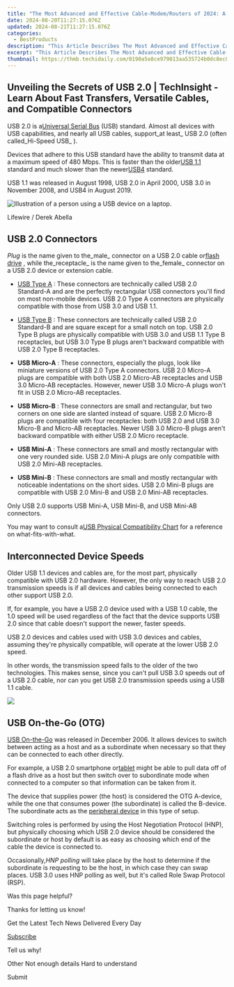 ```yaml
---
title: "The Most Advanced and Effective Cable-Modem/Routers of 2024: A Comparative Review"
date: 2024-08-20T11:27:15.076Z
updated: 2024-08-21T11:27:15.076Z
categories:
  - BestProducts
description: "This Article Describes The Most Advanced and Effective Cable-Modem/Routers of 2024: A Comparative Review"
excerpt: "This Article Describes The Most Advanced and Effective Cable-Modem/Routers of 2024: A Comparative Review"
thumbnail: https://thmb.techidaily.com/0190a5e8ce979013aa535724b0dc8ec8d018ff0f571a11067b3efc6f1f0245eb.jpg
---
```


## Unveiling the Secrets of USB 2.0 | TechInsight - Learn About Fast Transfers, Versatile Cables, and Compatible Connectors
 USB 2.0 is a[Universal Serial Bus](https://www.lifewire.com/universal-serial-bus-usb-2626039) (USB) standard. Almost all devices with USB capabilities, and nearly all USB cables, support_at least_ USB 2.0 (often called_Hi-Speed USB_ ).

 Devices that adhere to this USB standard have the ability to transmit data at a maximum speed of 480 Mbps. This is faster than the older[USB 1.1](https://www.lifewire.com/what-is-usb-1-1-2626036) standard and much slower than the newer[USB4](https://www.lifewire.com/what-is-usb4-5075506) standard.

 USB 1.1 was released in August 1998, USB 2.0 in April 2000, USB 3.0 in November 2008, and USB4 in August 2019.

![Illustration of a person using a USB device on a laptop.](https://www.lifewire.com/thmb/JHMuTme7vTBFFvh3qADLD-hK6dY=/1500x0/filters:no_upscale():max_bytes(150000):strip_icc():format(webp)/what-is-usb-2-0-2626037-724c3c1c829c42e3b638e9e0c85238cd.png)

 Lifewire / Derek Abella

## USB 2.0 Connectors

_Plug_ is the name given to the_male_ connector on a USB 2.0 cable or[flash drive](https://www.lifewire.com/what-is-a-flash-drive-2625794) , while the_receptacle_ is the name given to the_female_ connector on a USB 2.0 device or extension cable.

* [USB Type A](https://www.lifewire.com/usb-type-a-connector-2626032) : These connectors are technically called USB 2.0 Standard-A and are the perfectly rectangular USB connectors you'll find on most non-mobile devices. USB 2.0 Type A connectors are physically compatible with those from USB 3.0 and USB 1.1.
* [USB Type B](https://www.lifewire.com/usb-type-b-connector-2626033) : These connectors are technically called USB 2.0 Standard-B and are square except for a small notch on top. USB 2.0 Type B plugs are physically compatible with USB 3.0 and USB 1.1 Type B receptacles, but USB 3.0 Type B plugs aren't backward compatible with USB 2.0 Type B receptacles.
* **USB Micro-A** : These connectors, especially the plugs, look like miniature versions of USB 2.0 Type A connectors. USB 2.0 Micro-A plugs are compatible with both USB 2.0 Micro-AB receptacles and USB 3.0 Micro-AB receptacles. However, newer USB 3.0 Micro-A plugs won't fit in USB 2.0 Micro-AB receptacles.
* **USB Micro-B** : These connectors are small and rectangular, but two corners on one side are slanted instead of square. USB 2.0 Micro-B plugs are compatible with four receptacles: both USB 2.0 and USB 3.0 Micro-B and Micro-AB receptacles. Newer USB 3.0 Micro-B plugs aren't backward compatible with either USB 2.0 Micro receptacle.

* **USB Mini-A** : These connectors are small and mostly rectangular with one very rounded side. USB 2.0 Mini-A plugs are only compatible with USB 2.0 Mini-AB receptacles.
* **USB Mini-B** : These connectors are small and mostly rectangular with noticeable indentations on the short sides. USB 2.0 Mini-B plugs are compatible with USB 2.0 Mini-B and USB 2.0 Mini-AB receptacles.

 Only USB 2.0 supports USB Mini-A, USB Mini-B, and USB Mini-AB connectors.

 You may want to consult a[USB Physical Compatibility Chart](https://www.lifewire.com/usb-physical-compatibility-chart-2624585) for a reference on what-fits-with-what.

## Interconnected Device Speeds

 Older USB 1.1 devices and cables are, for the most part, physically compatible with USB 2.0 hardware. However, the only way to reach USB 2.0 transmission speeds is if all devices and cables being connected to each other support USB 2.0.

 If, for example, you have a USB 2.0 device used with a USB 1.0 cable, the 1.0 speed will be used regardless of the fact that the device supports USB 2.0 since that cable doesn't support the newer, faster speeds.

 USB 2.0 devices and cables used with USB 3.0 devices and cables, assuming they're physically compatible, will operate at the lower USB 2.0 speed.

 In other words, the transmission speed falls to the older of the two technologies. This makes sense, since you can't pull USB 3.0 speeds out of a USB 2.0 cable, nor can you get USB 2.0 transmission speeds using a USB 1.1 cable.

<!-- affiliate ads begin -->
<a href="https://shop.systoolsgroup.com/affiliate.php?ACCOUNT=SYSTOOBY&AFFILIATE=108875&PATH=https%3A%2F%2Fwww.systoolsgroup.com%3FAFFILIATE%3D108875%26RESOURCE%3DSysTools%2BGmail%2BBackup"><img src="https://www.systoolsgroup.com/box/gmail-backup.png" border="0"></a>
<!-- affiliate ads end -->
## USB On-the-Go (OTG)

[USB On-the-Go](https://www.lifewire.com/what-is-usb-otg-and-what-does-it-do-4768902) was released in December 2006\. It allows devices to switch between acting as a host and as a subordinate when necessary so that they can be connected to each other directly.

 For example, a USB 2.0 smartphone or[tablet](https://www.lifewire.com/what-is-a-tablet-4157433) might be able to pull data off of a flash drive as a host but then switch over to subordinate mode when connected to a computer so that information can be taken from it.

 The device that supplies power (the host) is considered the OTG A-device, while the one that consumes power (the subordinate) is called the B-device. The subordinate acts as the [peripheral device](https://www.lifewire.com/peripheral-device-2625951) in this type of setup.

 Switching roles is performed by using the Host Negotiation Protocol (HNP), but physically choosing which USB 2.0 device should be considered the subordinate or host by default is as easy as choosing which end of the cable the device is connected to.

 Occasionally,_HNP polling_ will take place by the host to determine if the subordinate is requesting to be the host, in which case they can swap places. USB 3.0 uses HNP polling as well, but it's called Role Swap Protocol (RSP).

Was this page helpful?

Thanks for letting us know!

 Get the Latest Tech News Delivered Every Day

[Subscribe](https://www.lifewire.com/#)

Tell us why!

 Other  Not enough details  Hard to understand

 Submit

<ins class="adsbygoogle"
     style="display:block"
     data-ad-format="autorelaxed"
     data-ad-client="ca-pub-7571918770474297"
     data-ad-slot="1223367746"></ins>



<ins class="adsbygoogle"
     style="display:block"
     data-ad-client="ca-pub-7571918770474297"
     data-ad-slot="8358498916"
     data-ad-format="auto"
     data-full-width-responsive="true"></ins>


